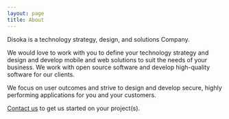 ```yaml
---
layout: page
title: About
---
```


Disoka is a technology strategy, design, and solutions Company.

We would love to work with you to define your technology strategy and design and develop mobile and web solutions to suit the needs of your business. We work with open source software and develop high-quality software for our clients.

We focus on user outcomes and strive to design and develop secure, highly performing applications for you and your customers.

[Contact us](mailto:info@disoka.com) to get us started on your project(s).

